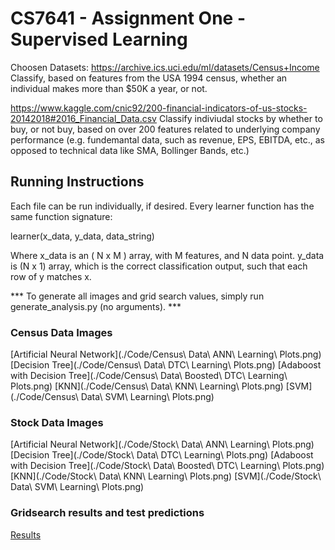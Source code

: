# CS7641 - Assignment One - Supervised Learning

Choosen Datasets:
	https://archive.ics.uci.edu/ml/datasets/Census+Income
	Classify, based on features from the USA 1994 census, whether an individual makes more than
	$50K a year, or not.

https://www.kaggle.com/cnic92/200-financial-indicators-of-us-stocks-20142018#2016_Financial_Data.csv
	Classify indiviudal stocks by whether to buy, or not buy, based on over 200 features related to
	underlying company performance (e.g. fundemantal data, such as revenue, EPS, EBITDA, etc., as 
	opposed to technical data like SMA, Bollinger Bands, etc.)

## Running Instructions

Each file can be run individually, if desired. Every learner function has the same function signature:

learner(x_data, y_data, data_string)

Where x_data is an ( N x M ) array, with M features, and N data point.
y_data is (N x 1) array, which is the correct classification output, such that each row of y matches x.

*** To generate all images and grid search values, simply run generate_analysis.py (no arguments). ***

### Census Data Images
[Artificial Neural Network](./Code/Census\ Data\ ANN\ Learning\ Plots.png)
[Decision Tree](./Code/Census\ Data\ DTC\ Learning\ Plots.png)
[Adaboost with Decision Tree](./Code/Census\ Data\ Boosted\ DTC\ Learning\ Plots.png)
[KNN](./Code/Census\ Data\ KNN\ Learning\ Plots.png)
[SVM](./Code/Census\ Data\ SVM\ Learning\ Plots.png)

### Stock Data Images
[Artificial Neural Network](./Code/Stock\ Data\ ANN\ Learning\ Plots.png)
[Decision Tree](./Code/Stock\ Data\ DTC\ Learning\ Plots.png)
[Adaboost with Decision Tree](./Code/Stock\ Data\ Boosted\ DTC\ Learning\ Plots.png)
[KNN](./Code/Stock\ Data\ KNN\ Learning\ Plots.png)
[SVM](./Code/Stock\ Data\ SVM\ Learning\ Plots.png)

### Gridsearch results and test predictions
[Results](./Code/results2.txt)
